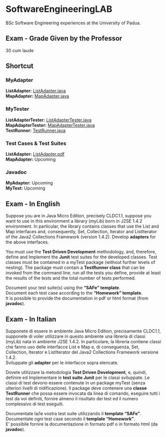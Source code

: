 # SoftwareEngineeringLAB
BSc Software Engineering experiences at the University of Padua.  

## Exam - Grade Given by the Professor
30 cum laude

## Shortcut

### MyAdapter  
**ListAdapter:** [ListAdapter.java](https://github.com/VittorioCardillo/SoftwareEngineeringLAB/blob/main/myAdapter/ListAdapter.java)  
**MapAdapter:** [MapAdapter.java](https://github.com/VittorioCardillo/SoftwareEngineeringLAB/blob/main/myAdapter/MapAdapter.java)

### MyTester  
**ListAdapterTester:** [ListAdapterTester.java](https://github.com/VittorioCardillo/SoftwareEngineeringLAB/blob/main/myTest/ListAdapterTester.java)   
**MapAdapterTester:** [MapAdapterTester.java](https://github.com/VittorioCardillo/SoftwareEngineeringLAB/blob/main/myTest/MapAdapterTester.java)  
**TestRunner:** [TestRunner.java](https://github.com/VittorioCardillo/SoftwareEngineeringLAB/blob/main/myTest/TestRunner.java)

### Test Cases & Test Suites  
**ListAdapter:** [ListAdapter.pdf](https://github.com/VittorioCardillo/SoftwareEngineeringLAB/blob/main/Test%20Suites%2C%20Cases%20-%20ListAdapterTester.pdf)   
**MapAdapter:** Upcoming

### Javadoc
**MyAdapter:** Upcoming  
**MyTest:** Upcoming


## Exam - In English
Suppose you are in Java Micro Edition, precisely CLDC1.1, suppose you want to use in this environment a library (myLib) born in J2SE 1.4.2 environment. In particular, the library contains classes that use the List and Map interfaces and, consequently, Set, Collection, Iterator and ListIterator of the Java2 Collections Framework (version 1.4.2).
Develop **adapters** for the above interfaces.

You must use the **Test Driven Development** methodology, and, therefore, define and Implement the **Junit** test suites for the developed classes. Test classes must be contained in a myTest package (without further levels of nesting). The package must contain a **TestRunner class** that can be invoked from the command line, run all the tests you define, provide at least the results of the tests and the total number of tests performed.

Document your test suite(s) using the **“SAFe” template**.  
Document each test case according to the **“Homework” template**.  
It is possible to provide the documentation in pdf or html format (from **javadoc**).

## Exam - In Italian
Supponete di essere in ambiente Java Micro Edition, precisamente CLDC1.1, supponete di voler utilizzare in questo ambiente una libreria di classi (myLib) nata in ambiente J2SE 1.4.2.
In particolare, la libreria contiene classi che fanno uso delle interfacce List e Map e, di conseguenza, Set, Collection, Iterator e ListIterator del Java2 Collections Framework versione 1.4.2.  
Sviluppate gli **adapter** per le interfacce sopra elencate. 

Dovete utilizzare la metodologia **Test Driven Development**, e, quindi, definire ed Implementare le **test suite Junit** per le classi sviluppate. Le classi di test devono essere contenute in un package myTest (senza ulteriori livelli di nidificazione). Il package deve contenere una **classe TestRunner** che possa essere invocata da linea di comando, eseguire tutti i test da voi definiti, fornire almeno il risultato dei test ed il numero 
complessivo di test eseguiti.  

Documentate la/le vostra test suite utilizzando il **template “SAFe”**.  
Documentate ogni test case secondo il **template “Homework”**.  
E’ possibile fornire la documentazione in formato pdf o in formato html (da **javadoc**).
